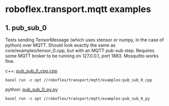 # roboflex.transport.mqtt examples


## 1. **pub_sub_0** 

Tests sending TensorMessage (which uses xtensor or numpy, in the case of python) over MQTT. Should look exactly the same as core/examples/tensor_0.cpp, but with an MQTT pub-sub step. Requires some MQTT broker to be running on 127.0.0.1, port 1883. Mosquitto works fine.

c++: [pub_sub_0_cpp.cpp](pub_sub_0_cpp.cpp)
                
    bazel run -c opt //roboflex/transport/mqtt/examples:pub_sub_0_cpp

python: [pub_sub_0_py.py](pub_sub_0_py.py)

    bazel run -c opt //roboflex/transport/mqtt/examples:pub_sub_0_py
